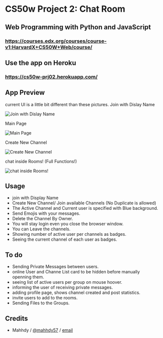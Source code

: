 # CS50w Project 2: Chat Room

## Web Programming with Python and JavaScript

### https://courses.edx.org/courses/course-v1:HarvardX+CS50W+Web/course/

## Use the app on Heroku

### https://cs50w-prj02.herokuapp.com/

## App Preview

current UI is a little bit different than these pictures.
Join with Dislay Name

![Join with Dislay Name](https://imgur.com/JWbwCtA.png)

Main Page

![Main Page](https://imgur.com/fR4ZvgZ.png)

Create New Channel

![Create New Channel](https://imgur.com/6Ll2bix.png)

chat inside Rooms! (Full Functions!)

![chat inside Rooms!](https://imgur.com/PO6JhXp.png)

## Usage

* join with Display Name
* Create New Channel/ Join available Channels (No Duplicate is allowed)
* The Active Channel and Current user is specified with Blue background.
* Send Emojis with your messages.
* Delete the Channel By Owner.
* You will stay login even you close the browser window.
* You can Leave the channels.
* Showing number of active user per channels as badges.
* Seeing the current channel of each user as badges.

## To do

* Sending Private Messages between users.
* online User and Channe List card to be hidden before manually openning them.
* seeing list of active users per group on mouse hoover.
* informing the user of receiving private messages.
* adding profile page, shows channel created and post statistics.
* invite users to add to the rooms.
* Sending Files to the Groups.

## Credits

* Mahhdy / [@mahhdy57](https://twitter.com/mahhdy57) / [email](mahhdy@gmail.com)